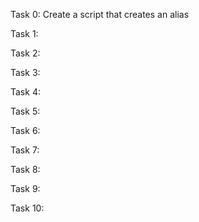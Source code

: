 Task 0: Create a script that creates an alias

Task 1:

Task 2: 

Task 3:

Task 4: 

Task 5:

Task 6:

Task 7:

Task 8:

Task 9:

Task 10:
